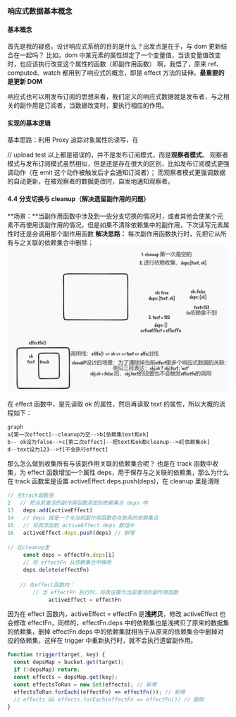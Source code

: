 ### 响应式数据基本概念

#### 基本概念

首先是我的疑惑，设计响应式系统的目的是什么？出发点是在于，与 dom 更新结合在一起吗？ 比如，dom 中某元素的属性绑定了一个变量值，当该变量值改变时，也应该执行改变这个属性的函数（即副作用函数）
啊，我悟了，原来 ref、computed、watch 都用到了响应式的概念，即是 effect 方法的延伸。**最重要的是更新 DOM**

响应式也可以用发布订阅的思想来看，我们定义的响应式数据就是发布者，与之相关的副作用是订阅者，当数据改变时，要执行相应的作用。

#### 实现的基本逻辑

基本思路：利用 Proxy 追踪对象属性的读写，在

// upload test
以上都是错误的，并不是发布订阅模式，而是**观察者模式**。
观察者模式与发布订阅模式虽然相似，但是还是存在很大的区别，比如发布订阅模式更强调动作（在 emit 这个动作被触发后才会通知订阅者）；
而观察者模式更强调数据的自动更新，在被观察者的数据更改时，自发地通知观察者。

#### 4.4 分支切换与 cleanup（解决遗留副作用的问题）

**场景：**当副作用函数中涉及到一些分支切换的情况时，或者其他会使某个元素不再使用该副作用的情况，但是如果不清除依赖集中的副作用，下次读写元素属性时还是会调用那个副作用函数
**解决思路：**
每次副作用函数执行时，先把它从所有与之关联的依赖集合中删除；
![avatar](../assets/分支切换.png)

在 effect 函数中，是先读取 ok 的属性，然后再读取 text 的属性，所以大概的流程如下：

```mermaid
graph
a[第一次effect]--cleanup为空-->b[依赖集text和ok]
b-- ok设为false-->c[第二次effect]--把text和ok都cleanup-->d[依赖集ok]
d--text设为123-->f[不会执行effect]
```

那么怎么做到收集所有与该副作用关联的依赖集合呢？
也是在 track 函数中收集，为 effect 函数增加一个属性 deps，用于保存与之关联的依赖集，那么为什么在 track 函数里是设置 activeEffect.deps.push(deps)，在 cleanup 里是清除

```javascript
// 在track函数里
2   // 把当前激活的副作用函数添加到依赖集合 deps 中
13   deps.add(activeEffect)
14   // deps 就是一个与当前副作用函数存在联系的依赖集合
15   // 将其添加到 activeEffect.deps 数组中
16   activeEffect.deps.push(deps) // 新增

// 在cleanup里
     const deps = effectFn.deps[i]
     // 将 effectFn 从依赖集合中移除
     deps.delete(effectFn)

    // 在effect函数内：
        // 当 effectFn 执行时，将其设置为当前激活的副作用函数
             activeEffect = effectFn

```

因为在 effect 函数内，activeEffect = effectFn 是**浅拷贝**，修改 activeEffect 也会修改 effectFn，同样的，effectFn.deps 中的依赖集也是浅拷贝了原来的数据集的依赖集，删掉 effectFn.deps 中的依赖集就相当于从原来的依赖集合中删掉对应的依赖集，这样在 trigger 中重新执行时，就不会执行遗留副作用。

```javascript
function trigger(target, key) {
  const depsMap = bucket.get(target);
  if (!depsMap) return;
  const effects = depsMap.get(key);
  const effectsToRun = new Set(effects); // 新增
  effectsToRun.forEach((effectFn) => effectFn()); // 新增
  // effects && effects.forEach(effectFn => effectFn()) // 删除
}
```
